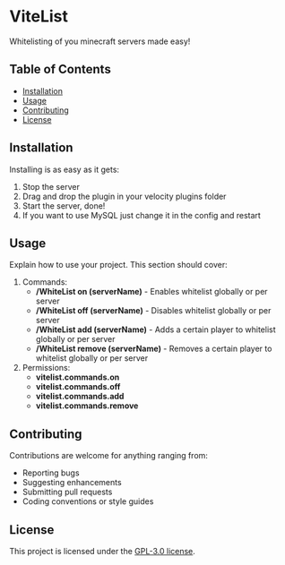 # ViteList

Whitelisting of you minecraft servers made easy!

## Table of Contents

- [Installation](#installation)
- [Usage](#usage)
- [Contributing](#contributing)
- [License](#license)

## Installation

Installing is as easy as it gets:

1. Stop the server
2. Drag and drop the plugin in your velocity plugins folder
3. Start the server, done!
4. If you want to use MySQL just change it in the config and restart

## Usage

Explain how to use your project. This section should cover:

1. Commands:
    * **/WhiteList on (serverName)** - Enables whitelist globally or per server
    * **/WhiteList off (serverName)** - Disables whitelist globally or per server
    * **/WhiteList add <playerName> (serverName)** - Adds a certain player to whitelist globally or per server
    * **/WhiteList remove <playerName> (serverName)** - Removes a certain player to whitelist globally or per server
2. Permissions:
    * **vitelist.commands.on**
    * **vitelist.commands.off**
    * **vitelist.commands.add**
    * **vitelist.commands.remove**

## Contributing

Contributions are welcome for anything ranging from:

- Reporting bugs
- Suggesting enhancements
- Submitting pull requests
- Coding conventions or style guides

## License

This project is licensed under the [GPL-3.0 license](LICENSE.md).